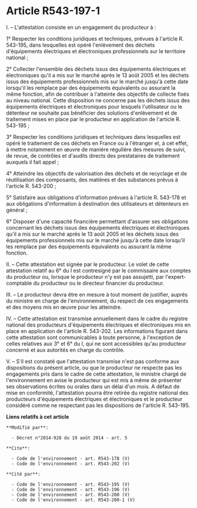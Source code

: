 # Article R543-197-1

I. – L'attestation consiste en un engagement du producteur à :

1° Respecter les conditions juridiques et techniques, prévues à l'article R. 543-195, dans lesquelles est opéré l'enlèvement
des déchets d'équipements électriques et électroniques professionnels sur le territoire national ;

2° Collecter l'ensemble des déchets issus des équipements électriques et électroniques qu'il a mis sur le marché après le 13
août 2005 et les déchets issus des équipements professionnels mis sur le marché jusqu'à cette date lorsqu'il les remplace par
des équipements équivalents ou assurant la même fonction, afin de contribuer à l'atteinte des objectifs de collecte fixés au
niveau national. Cette disposition ne concerne pas les déchets issus des équipements électriques et électroniques pour
lesquels l'utilisateur ou le détenteur ne souhaite pas bénéficier des solutions d'enlèvement et de traitement mises en place
par le producteur en application de l'article R. 543-195 ;

3° Respecter les conditions juridiques et techniques dans lesquelles est opéré le traitement de ces déchets en France ou à
l'étranger et, à cet effet, à mettre notamment en œuvre de manière régulière des mesures de suivi, de revue, de contrôles et
d'audits directs des prestataires de traitement auxquels il fait appel ;

4° Atteindre les objectifs de valorisation des déchets et de recyclage et de réutilisation des composants, des matières et
des substances prévus à l'article R. 543-200 ;

5° Satisfaire aux obligations d'information prévues à l'article R. 543-178 et aux obligations d'information à destination des
utilisateurs et détenteurs en général ;

6° Disposer d'une capacité financière permettant d'assurer ses obligations concernant les déchets issus des équipements
électriques et électroniques qu'il a mis sur le marché après le 13 août 2005 et les déchets issus des équipements
professionnels mis sur le marché jusqu'à cette date lorsqu'il les remplace par des équipements équivalents ou assurant la
même fonction.

II. – Cette attestation est signée par le producteur. Le volet de cette attestation relatif au 6° du I est contresigné par le
commissaire aux comptes du producteur ou, lorsque le producteur n'y est pas assujetti, par l'expert-comptable du producteur
ou le directeur financier du producteur.

III. – Le producteur devra être en mesure à tout moment de justifier, auprès du ministre en charge de l'environnement, du
respect de ces engagements et des moyens mis en œuvre pour les atteindre.

IV. – Cette attestation est transmise annuellement dans le cadre du registre national des producteurs d'équipements
électriques et électroniques mis en place en application de l'article R. 543-202. Les informations figurant dans cette
attestation sont communicables à toute personne, à l'exception de celles relatives aux 3° et 6° du I, qui ne sont accessibles
qu'au producteur concerné et aux autorités en charge du contrôle.

V. – S'il est constaté que l'attestation transmise n'est pas conforme aux dispositions du présent article, ou que le
producteur ne respecte pas les engagements pris dans le cadre de cette attestation, le ministre chargé de l'environnement en
avise le producteur qui est mis à même de présenter ses observations écrites ou orales dans un délai d'un mois. A défaut de
mise en conformité, l'attestation pourra être retirée du registre national des producteurs d'équipements électriques et
électroniques et le producteur considéré comme ne respectant pas les dispositions de l'article R. 543-195.

**Liens relatifs à cet article**

	**Modifié par**:

	  - Décret n°2014-928 du 19 août 2014 - art. 5

	**Cite**:

	  - Code de l'environnement - art. R543-178 (V)
	  - Code de l'environnement - art. R543-202 (V)

	**Cité par**:

	  - Code de l'environnement - art. R543-195 (V)
	  - Code de l'environnement - art. R543-196 (V)
	  - Code de l'environnement - art. R543-200 (V)
	  - Code de l'environnement - art. R543-200-1 (V)
